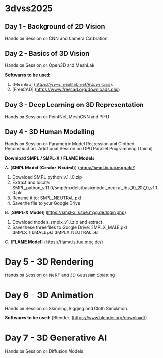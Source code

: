 # 3dvss2025

## Day 1 - Background of 2D Vision
Hands on Session on CNN and Camera Calibration

## Day 2 - Basics of 3D Vision
Hands on Session on Open3D and MeshLab

**Softwares to be used:**
1. [Meshlab] 
(https://www.meshlab.net/#download).
2. [FreeCAD]
(https://www.freecad.org/downloads.php)

## Day 3 - Deep Learning on 3D Representation
Hands on Session on PointNet, MeshCNN and PiFU

## Day 4 - 3D Human Modelling
Hands on Session on Parametric Model Regression and Clothed Reconstruction. Additional Session on GPU Parallel Programming (Taichi)

**Download SMPL / SMPL-X / FLAME Models**

A. [**SMPL Model (Gender-Neutral)**]
(https://smpl.is.tue.mpg.de/)
1. Download SMPL_python_v.1.1.0.zip
2. Extract and locate: SMPL_python_v.1.1.0/smpl/models/basicmodel_neutral_lbs_10_207_0_v1.1.0.pkl
3. Rename it to: SMPL_NEUTRAL.pkl
4. Save the file to your Google Drive

B. [**SMPL-X Model**]
(https://smpl-x.is.tue.mpg.de/login.php)
1. Download models_smplx_v1.1.zip and extract
2. Save these three files to Google Drive:
   SMPLX_MALE.pkl
   SMPLX_FEMALE.pkl
   SMPLX_NEUTRAL.pkl

C. [**FLAME Model**]
(https://flame.is.tue.mpg.de/)

# Day 5 - 3D Rendering
Hands on Session on NeRF and 3D Gaussian Splatting

# Day 6 - 3D Animation
Hands on Session on Skinning, Rigging and Cloth Simulation

**Softwares to be used:**
[Blender]
(https://www.blender.org/download/)

# Day 7 - 3D Generative AI
Hands on Session on Diffusion Models
